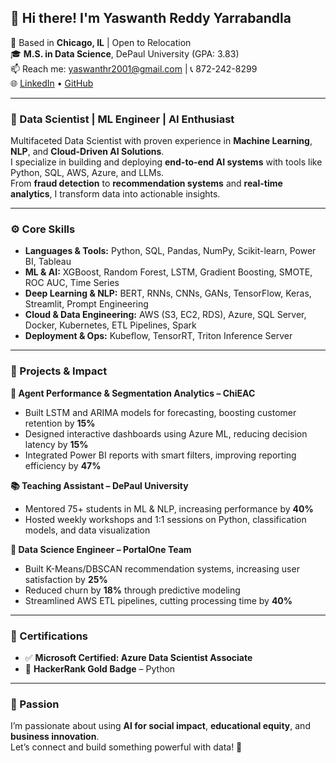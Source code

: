 ## 👋 Hi there! I'm Yaswanth Reddy Yarrabandla

📍 Based in **Chicago, IL** | Open to Relocation  
🎓 **M.S. in Data Science**, DePaul University (GPA: 3.83)  
📫 Reach me: [yaswanthr2001@gmail.com](mailto:yaswanthr2001@gmail.com) | 📞 872-242-8299  
🌐 [LinkedIn](www.linkedin.com/in/yaswanth-reddy-yarrabandla) • [GitHub](https://github.com/yaswanth-reddy-yarrabandla/yaswanth-reddy-yarrabandla)

---

### 💼 Data Scientist | ML Engineer | AI Enthusiast

Multifaceted Data Scientist with proven experience in **Machine Learning**, **NLP**, and **Cloud-Driven AI Solutions**.  
I specialize in building and deploying **end-to-end AI systems** with tools like Python, SQL, AWS, Azure, and LLMs.  
From **fraud detection** to **recommendation systems** and **real-time analytics**, I transform data into actionable insights.

---

### ⚙️ Core Skills

- **Languages & Tools:** Python, SQL, Pandas, NumPy, Scikit-learn, Power BI, Tableau  
- **ML & AI:** XGBoost, Random Forest, LSTM, Gradient Boosting, SMOTE, ROC AUC, Time Series  
- **Deep Learning & NLP:** BERT, RNNs, CNNs, GANs, TensorFlow, Keras, Streamlit, Prompt Engineering  
- **Cloud & Data Engineering:** AWS (S3, EC2, RDS), Azure, SQL Server, Docker, Kubernetes, ETL Pipelines, Spark  
- **Deployment & Ops:** Kubeflow, TensorRT, Triton Inference Server  

---

### 🚀 Projects & Impact

**🎯 Agent Performance & Segmentation Analytics – ChiEAC**  
- Built LSTM and ARIMA models for forecasting, boosting customer retention by **15%**  
- Designed interactive dashboards using Azure ML, reducing decision latency by **15%**  
- Integrated Power BI reports with smart filters, improving reporting efficiency by **47%**

**📚 Teaching Assistant – DePaul University**  
- Mentored 75+ students in ML & NLP, increasing performance by **40%**  
- Hosted weekly workshops and 1:1 sessions on Python, classification models, and data visualization

**🧠 Data Science Engineer – PortalOne Team**  
- Built K-Means/DBSCAN recommendation systems, increasing user satisfaction by **25%**  
- Reduced churn by **18%** through predictive modeling  
- Streamlined AWS ETL pipelines, cutting processing time by **40%**

---

### 📜 Certifications

- ✅ **Microsoft Certified: Azure Data Scientist Associate**  
- 🥇 **HackerRank Gold Badge** – Python

---

### 🧠 Passion

I’m passionate about using **AI for social impact**, **educational equity**, and **business innovation**.  
Let’s connect and build something powerful with data! 🚀
